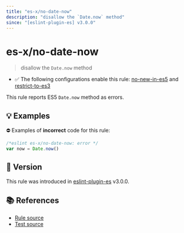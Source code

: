 ```yaml
---
title: "es-x/no-date-now"
description: "disallow the `Date.now` method"
since: "[eslint-plugin-es] v3.0.0"
---
```


# es-x/no-date-now
> disallow the `Date.now` method

- ✅ The following configurations enable this rule: [no-new-in-es5] and [restrict-to-es3]

This rule reports ES5 `Date.now` method as errors.

## 💡 Examples

⛔ Examples of **incorrect** code for this rule:

<eslint-playground type="bad">

```js
/*eslint es-x/no-date-now: error */
var now = Date.now()
```

</eslint-playground>

## 🚀 Version

This rule was introduced in [eslint-plugin-es] v3.0.0.

[eslint-plugin-es]: https://github.com/mysticatea/eslint-plugin-es

## 📚 References

- [Rule source](https://github.com/eslint-community/eslint-plugin-es-x/blob/master/lib/rules/no-date-now.js)
- [Test source](https://github.com/eslint-community/eslint-plugin-es-x/blob/master/tests/lib/rules/no-date-now.js)

[no-new-in-es5]: ../configs/index.md#no-new-in-es5
[restrict-to-es3]: ../configs/index.md#restrict-to-es3
